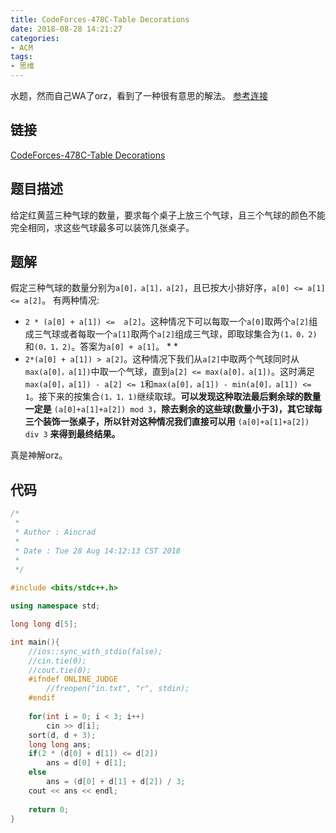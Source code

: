 ```yaml
---
title: CodeForces-478C-Table Decorations
date: 2018-08-28 14:21:27
categories:
- ACM
tags:
- 思维
---
```

水题，然而自己WA了orz，看到了一种很有意思的解法。
[参考连接](http://codeforces.com/blog/entry/18619)
<!--more-->
## 链接
[CodeForces-478C-Table Decorations](http://codeforces.com/problemset/problem/478/C)
## 题目描述
给定红黄蓝三种气球的数量，要求每个桌子上放三个气球，且三个气球的颜色不能完全相同，求这些气球最多可以装饰几张桌子。
## 题解
假定三种气球的数量分别为``a[0]，a[1]，a[2]``，且已按大小排好序，``a[0] <= a[1] <= a[2]``。
有两种情况:
+ ``2 * (a[0] + a[1]) <=  a[2]``。这种情况下可以每取一个``a[0]``取两个``a[2]``组成三气球或者每取一个``a[1]``取两个``a[2]``组成三气球，即取球集合为``(1，0，2)``和``(0，1，2)``。答案为``a[0] + a[1]``。
    *
    *
+ ``2*(a[0] + a[1]) > a[2]``。这种情况下我们从``a[2]``中取两个气球同时从``max(a[0]，a[1])``中取一个气球，直到``a[2] <= max(a[0]，a[1])``。这时满足``max(a[0]，a[1]) - a[2] <= 1``和``max(a[0]，a[1]) - min(a[0]，a[1]) <= 1``。接下来的按集合``(1，1，1)``继续取球。**可以发现这种取法最后剩余球的数量一定是** ``(a[0]+a[1]+a[2]) mod 3``，**除去剩余的这些球(数量小于3)，其它球每三个装饰一张桌子，所以针对这种情况我们直接可以用** ``(a[0]+a[1]+a[2]) div 3`` **来得到最终结果。**

真是神解orz。
## 代码
```C++
/*
 *
 * Author : Aincrad
 *
 * Date : Tue 28 Aug 14:12:13 CST 2018
 *
 */
 
#include <bits/stdc++.h>

using namespace std;

long long d[5];

int main(){
    //ios::sync_with_stdio(false);
    //cin.tie(0);
    //cout.tie(0);
    #ifndef ONLINE_JUDGE
        //freopen("in.txt", "r", stdin);
    #endif
    
    for(int i = 0; i < 3; i++)
        cin >> d[i];
    sort(d, d + 3);
    long long ans;
    if(2 * (d[0] + d[1]) <= d[2])
        ans = d[0] + d[1];
    else 
        ans = (d[0] + d[1] + d[2]) / 3;
    cout << ans << endl;
    
    return 0;
}
```
